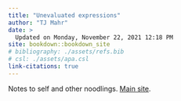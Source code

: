 ```yaml
---
title: "Unevaluated expressions"
author: "TJ Mahr"
date: > 
  Updated on Monday, November 22, 2021 12:18 PM
site: bookdown::bookdown_site
# bibliography: ./assets/refs.bib
# csl: ./assets/apa.csl
link-citations: true
---
```


Notes to self and other noodlings. [Main site](https://tjmahr.com/).
